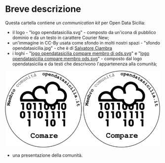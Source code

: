 # Breve descrizione

Questa cartella contiene un *communication kit* per Open Data Sicilia:

* il logo - "logo opendatasicilia.svg" - composto da un'icona di pubblico dominio e da un testo in carattere Courier New;
* un'immagine in CC-By usata come sfondo in molti nostri spazi - "sfondo opendatasicilia.jpg" - che è di [Salvatore Ciambra](https://www.flickr.com/photos/vater_fotografo/)
* i loghi - "[logo opendatasicilia compare membro di ods.svg](https://github.com/SiciliaHub/opendatasicilia-blog/blob/master/communication%20kit/logoOpendatasiciliaComare_membro_ODS.svg)" e "[logo opendatasicilia compare membro ods.svg](https://github.com/SiciliaHub/opendatasicilia-blog/blob/master/communication%20kit/logoOpendatasiciliaCompare_membro_ODS.svg)" - composto dal logo opendatasicilia e da testi che descrivono l'appartenenza alla comunità;

![](./images/comareCompareODS.png)

* una presentazione della comunità.
